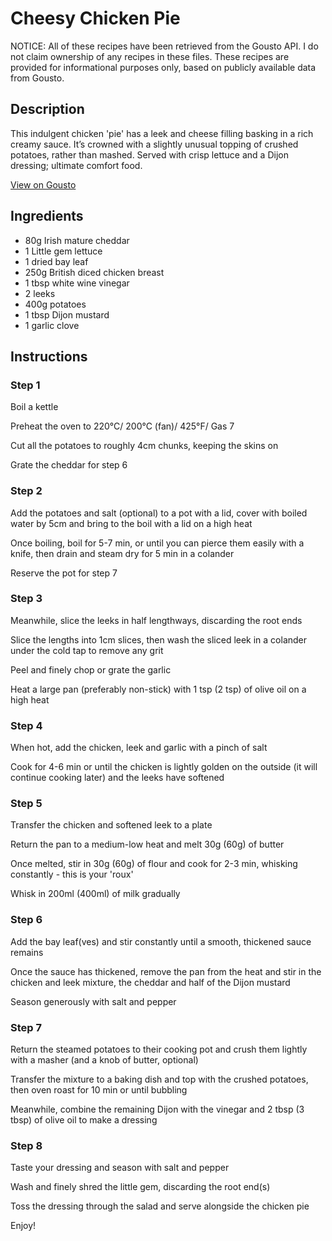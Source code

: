 # Cheesy Chicken Pie 

NOTICE: All of these recipes have been retrieved from the Gousto API. I do not claim ownership of any recipes in these files. These recipes are provided for informational purposes only, based on publicly available data from Gousto.

## Description

This indulgent chicken 'pie' has a leek and cheese filling basking in a rich creamy sauce. It’s crowned with a slightly unusual topping of crushed potatoes, rather than mashed. Served with crisp lettuce and a Dijon dressing; ultimate comfort food.

[View on Gousto](https://www.gousto.co.uk/recipes/cookbook/cheesy-chicken-pie)

## Ingredients

- 80g Irish mature cheddar
- 1 Little gem lettuce
- 1 dried bay leaf
- 250g British diced chicken breast
- 1 tbsp white wine vinegar
- 2 leeks
- 400g potatoes
- 1 tbsp Dijon mustard
- 1 garlic clove

## Instructions


### Step 1

Boil a kettle


Preheat the oven to 220&deg;C/ 200&deg;C (fan)/ 425&deg;F/ Gas 7


Cut all the potatoes to roughly 4cm chunks, keeping the skins on


Grate the cheddar for step 6


### Step 2

Add the potatoes and salt (optional) to a pot with a lid, cover with boiled water by 5cm and bring to the boil with a lid on a high heat


Once boiling, boil for 5-7 min, or until you can pierce them easily with a knife, then drain and steam dry for 5 min in a colander


Reserve the pot for step 7


### Step 3

Meanwhile, slice the leeks in half lengthways, discarding the root ends


Slice the lengths into 1cm slices, then wash the sliced leek in a colander under the cold tap to remove any grit


Peel and finely chop or grate the garlic


Heat a large pan (preferably non-stick) with 1 tsp<span class="text-danger"> (2 tsp)</span> of olive oil on a high heat


### Step 4

When hot, add the chicken, leek and garlic with a pinch of salt


Cook for 4-6 min or until the chicken is lightly golden on the outside (it will continue cooking later) and the leeks have softened


### Step 5

Transfer the chicken and softened leek to a plate


Return the pan to a medium-low heat and melt 30g <span class="text-danger">(60g)</span> of butter


Once melted, stir in 30g <span class="text-danger">(60g)</span> of flour and cook for 2-3 min, whisking constantly - this is your 'roux'


Whisk in 200ml <span class="text-danger">(400ml)</span> of milk gradually&nbsp;


### Step 6

Add the bay leaf<span class="text-danger">(ves)</span> and stir constantly until a smooth, thickened sauce remains


Once the sauce has thickened, remove the pan from the heat and stir in the chicken and leek mixture, the cheddar and half of the Dijon mustard&nbsp;


Season generously with salt and pepper


### Step 7

Return the steamed potatoes to their cooking pot and crush them lightly with a masher (and a knob of butter, optional)


Transfer the mixture to a baking dish and top with the crushed potatoes, then oven roast for 10 min or until bubbling


Meanwhile, combine the remaining Dijon with the vinegar and 2 tbsp <span class="text-danger">(3 tbsp)</span> of olive oil to make a dressing

### Step 8

Taste your dressing and season with salt and pepper


Wash and finely shred the little gem, discarding the root end<span class="text-danger">(s)&nbsp;</span>


Toss the dressing through the salad and serve alongside the chicken pie


Enjoy!

